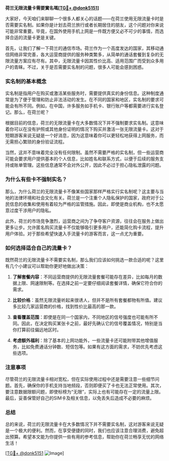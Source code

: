 **荷兰无限流量卡需要實名嗎[[TG💪+ @donk5151](https://t.me/s/donk5151)]**

大家好，今天咱们来聊聊一个很多人都关心的话题——在荷兰使用无限流量卡时是否需要实名制。如果你是计划去荷兰旅行或者长期居住的朋友，这个问题对你来说可能非常重要。毕竟，在国外使用手机上网是一件既方便又必不可少的事情，而选择合适的流量卡更是关键。

首先，让我们了解一下荷兰的通信市场。荷兰作为一个高度发达的国家，其移动通信网络非常完善，各大运营商提供的服务种类繁多，从简单的通话套餐到复杂的无限流量方案应有尽有。其中，无限流量卡因其性价比高、适用范围广而受到众多用户的青睐。不过，关于是否需要实名制的问题，很多人可能会感到困惑。

### 实名制的基本概念

实名制是指用户在购买或激活某些服务时，需要提供真实的身份信息。这种制度通常是为了便于管理和防止非法活动的发生。在不同的国家和地区，实名制的要求可能会有所不同。例如，在中国，许多服务如手机卡、银行账户等都需要进行实名登记。那么，在荷兰呢？

根据目前的信息，荷兰的无限流量卡在大多数情况下并不强制要求实名制。这意味着你可以在没有护照或其他身份证明的情况下购买并激活一张无限流量卡。这对于短期游客来说无疑是一个好消息，因为这意味着你可以更轻松地获得上网服务，而无需担心繁琐的身份验证流程。

当然，这并不意味着完全没有任何限制。虽然不需要严格的实名制，但一些运营商可能会要求用户提供基本的个人信息，比如姓名和联系方式，以便于后续的服务支持或账单管理。这些信息通常不会对外公开，因此不必过于担心隐私泄露的问题。

### 为什么有些卡不强制实名？

那么，为什么荷兰的无限流量卡不像某些国家那样严格实行实名制呢？这主要与当地的法律环境和社会文化有关。荷兰是一个注重个人隐私保护的国家，政府对于公民信息的收集和使用有着较为严格的监管措施。因此，即使是商业机构，也不太愿意过度干涉用户的隐私。

此外，荷兰的市场竞争激烈，运营商之间为了争夺客户资源，往往会在服务上做出更多让步。允许匿名购买流量卡不仅能够吸引更多用户，还能简化购卡流程，提升用户体验。对于那些希望快速入手流量卡的游客而言，这一点尤为重要。

### 如何选择适合自己的流量卡？

既然荷兰的无限流量卡不需要实名制，那么我们应该如何挑选一款合适的呢？这里有几个小建议可以帮助你更好地做出决策：

1. **了解套餐内容**：不同运营商提供的无限流量套餐可能存在差异，比如每月的数据上限、网速限制等。在选择之前一定要仔细阅读套餐详情，确保它符合你的需求。
   
2. **比较价格**：虽然无限流量听起来很诱人，但并不是所有套餐都物有所值。建议多比较几家运营商的价格，找到性价比最高的那一款。

3. **查看覆盖范围**：即使是在同一个国家内，不同地区的信号强度也可能有所不同。因此，在决定购买某张卡之前，最好先确认它的信号覆盖情况，特别是当你打算前往偏远地区时。

4. **考虑额外福利**：除了基本的上网功能外，一些流量卡还可能附带其他增值服务，比如免费通话分钟数、短信包等。如果有这方面的需求，不妨优先考虑这些选项。

### 注意事项

尽管荷兰的无限流量卡相对宽松，但在实际使用过程中还是需要注意一些细节问题。首先，确保你的手机支持当地频段，否则即便买了卡也无法正常使用。其次，要注意数据限额问题，即使标榜为“无限”，实际上也有可能存在一定的流量上限。最后，妥善保管好自己的SIM卡及相关信息，以免丢失后造成不必要的麻烦。

### 总结

总的来说，荷兰的无限流量卡在大多数情况下并不需要实名制，这对游客来说无疑是一个极大的便利。然而，在享受便捷的同时，我们也应该注意合理消费，避免超出预算。希望本文能为你提供一些有用的参考信息，帮助你在荷兰畅享无忧的网络生活！

[[TG💪+ @donk5151](https://t.me/s/donk5151) ![Image](https://i.postimg.cc/rwNCRYN7/Snipaste-2025-04-30-17-27-05.png)]